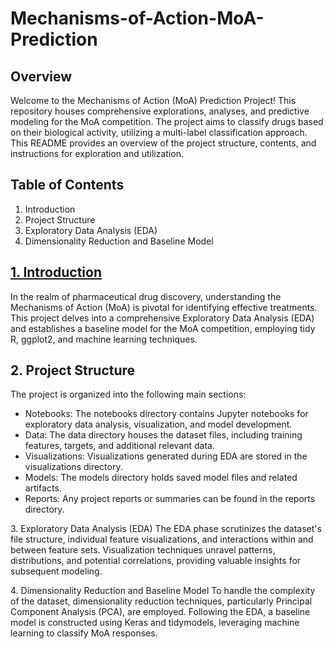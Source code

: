 # Mechanisms-of-Action-MoA-Prediction

## Overview
Welcome to the Mechanisms of Action (MoA) Prediction Project! This repository houses comprehensive explorations, analyses, and predictive modeling for the MoA competition. 
The project aims to classify drugs based on their biological activity, utilizing a multi-label classification approach. This README provides an overview of the project structure, contents, and instructions for exploration and utilization.

## Table of Contents
1. Introduction
2. Project Structure
3. Exploratory Data Analysis (EDA)
4. Dimensionality Reduction and Baseline Model

<a id="1-introduction"></a>
## [1. Introduction](#1-introduction)
In the realm of pharmaceutical drug discovery, understanding the Mechanisms of Action (MoA) is pivotal for identifying effective treatments. 
This project delves into a comprehensive Exploratory Data Analysis (EDA) and establishes a baseline model for the MoA competition, employing tidy R, ggplot2, and machine learning techniques.

<a id="2-project-structure"></a>
## 2. Project Structure
The project is organized into the following main sections:
* Notebooks: The notebooks directory contains Jupyter notebooks for exploratory data analysis, visualization, and model development.
* Data: The data directory houses the dataset files, including training features, targets, and additional relevant data.
* Visualizations: Visualizations generated during EDA are stored in the visualizations directory.
* Models: The models directory holds saved model files and related artifacts.
* Reports: Any project reports or summaries can be found in the reports directory.

<a id="3-exploratory-data-analysis-eda"></a>
3. Exploratory Data Analysis (EDA)
The EDA phase scrutinizes the dataset's file structure, individual feature visualizations, and interactions within and between feature sets.
Visualization techniques unravel patterns, distributions, and potential correlations, providing valuable insights for subsequent modeling.

<a id="4-dimensionality-reduction-and-baseline-model"></a>
4. Dimensionality Reduction and Baseline Model
To handle the complexity of the dataset, dimensionality reduction techniques, particularly Principal Component Analysis (PCA), are employed.
Following the EDA, a baseline model is constructed using Keras and tidymodels, leveraging machine learning to classify MoA responses.
